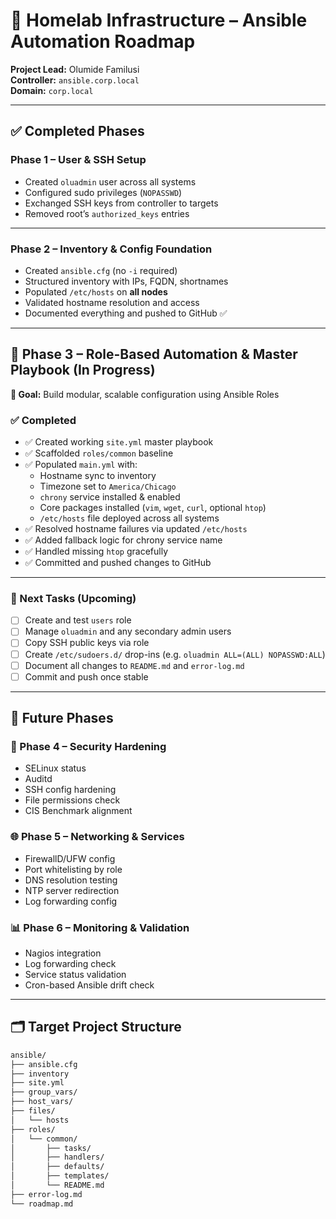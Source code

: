 # 🧱 Homelab Infrastructure – Ansible Automation Roadmap

**Project Lead:** Olumide Familusi  
**Controller:** `ansible.corp.local`  
**Domain:** `corp.local`  

---

## ✅ Completed Phases

### Phase 1 – User & SSH Setup
- Created `oluadmin` user across all systems
- Configured sudo privileges (`NOPASSWD`)
- Exchanged SSH keys from controller to targets
- Removed root’s `authorized_keys` entries

---

### Phase 2 – Inventory & Config Foundation
- Created `ansible.cfg` (no `-i` required)
- Structured inventory with IPs, FQDN, shortnames
- Populated `/etc/hosts` on **all nodes**
- Validated hostname resolution and access
- Documented everything and pushed to GitHub ✅

---

## 🔄 Phase 3 – Role-Based Automation & Master Playbook (In Progress)

**🎯 Goal:** Build modular, scalable configuration using Ansible Roles

### ✅ Completed
- ✅ Created working `site.yml` master playbook
- ✅ Scaffolded `roles/common` baseline
- ✅ Populated `main.yml` with:
  - Hostname sync to inventory
  - Timezone set to `America/Chicago`
  - `chrony` service installed & enabled
  - Core packages installed (`vim`, `wget`, `curl`, optional `htop`)
  - `/etc/hosts` file deployed across all systems
- ✅ Resolved hostname failures via updated `/etc/hosts`
- ✅ Added fallback logic for chrony service name
- ✅ Handled missing `htop` gracefully
- ✅ Committed and pushed changes to GitHub

---

### 📌 Next Tasks (Upcoming)

- [ ] Create and test `users` role
- [ ] Manage `oluadmin` and any secondary admin users
- [ ] Copy SSH public keys via role
- [ ] Create `/etc/sudoers.d/` drop-ins (e.g. `oluadmin ALL=(ALL) NOPASSWD:ALL`)
- [ ] Document all changes to `README.md` and `error-log.md`
- [ ] Commit and push once stable

---

## 🧱 Future Phases

### 🔐 Phase 4 – Security Hardening
- SELinux status
- Auditd
- SSH config hardening
- File permissions check
- CIS Benchmark alignment

### 🌐 Phase 5 – Networking & Services
- FirewallD/UFW config
- Port whitelisting by role
- DNS resolution testing
- NTP server redirection
- Log forwarding config

### 📊 Phase 6 – Monitoring & Validation
- Nagios integration
- Log forwarding check
- Service status validation
- Cron-based Ansible drift check

---

## 🗂 Target Project Structure

```bash
ansible/
├── ansible.cfg
├── inventory
├── site.yml
├── group_vars/
├── host_vars/
├── files/
│   └── hosts
├── roles/
│   └── common/
│       ├── tasks/
│       ├── handlers/
│       ├── defaults/
│       ├── templates/
│       └── README.md
├── error-log.md
└── roadmap.md

